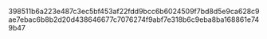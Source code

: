 398511b6a223e487c3ec5bf453af22fdd9bcc6b6024509f7bd8d5e9ca628c9ae7ebac6b8b2d20d438646677c7076274f9abf7e318b6c9eba8ba168861e749b47
